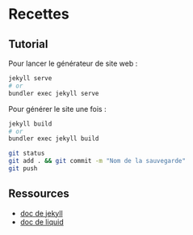 # Recettes

## Tutorial

Pour lancer le générateur de site web :

```sh
jekyll serve
# or
bundler exec jekyll serve
```

Pour générer le site une fois :

```sh
jekyll build
# or
bundler exec jekyll build
```

```sh
git status
git add . && git commit -m "Nom de la sauvegarde"
git push
```



## Ressources

* [doc de jekyll](https://jekyllrb.com/docs/)
* [doc de liquid](https://shopify.github.io/liquid/)


